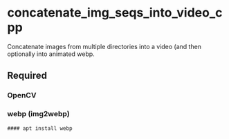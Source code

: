 # concatenate_img_seqs_into_video_cpp
Concatenate images from multiple directories into a video (and then optionally into animated webp.
## Required
  ### OpenCV
  ### webp (img2webp)
    #### apt install webp
